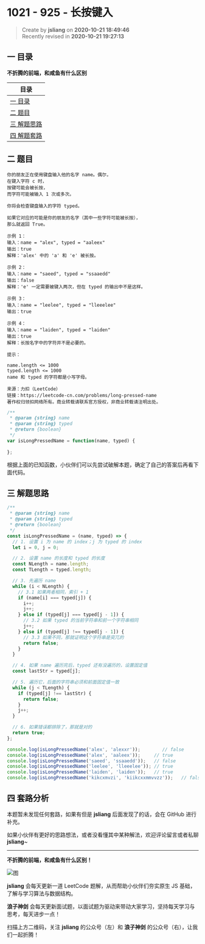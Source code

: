 1021 - 925 - 长按键入
===

> Create by **jsliang** on **2020-10-21 18:49:46**  
> Recently revised in **2020-10-21 19:27:13**

<!-- 目录开始 -->
## 一 目录

**不折腾的前端，和咸鱼有什么区别**

| 目录 |
| --- |
| [一 目录](#chapter-one) |
| [二 题目](#chapter-two) |
| [三 解题思路](#chapter-three) |
| [四 解题套路](#chapter-four) |
<!-- 目录结束 -->

## 二 题目



```
你的朋友正在使用键盘输入他的名字 name。偶尔，
在键入字符 c 时，
按键可能会被长按，
而字符可能被输入 1 次或多次。

你将会检查键盘输入的字符 typed。

如果它对应的可能是你的朋友的名字（其中一些字符可能被长按），
那么就返回 True。

示例 1：
输入：name = "alex", typed = "aaleex"
输出：true
解释：'alex' 中的 'a' 和 'e' 被长按。

示例 2：
输入：name = "saeed", typed = "ssaaedd"
输出：false
解释：'e' 一定需要被键入两次，但在 typed 的输出中不是这样。

示例 3：
输入：name = "leelee", typed = "lleeelee"
输出：true

示例 4：
输入：name = "laiden", typed = "laiden"
输出：true
解释：长按名字中的字符并不是必要的。

提示：

name.length <= 1000
typed.length <= 1000
name 和 typed 的字符都是小写字母。

来源：力扣（LeetCode）
链接：https://leetcode-cn.com/problems/long-pressed-name
著作权归领扣网络所有。商业转载请联系官方授权，非商业转载请注明出处。
```

```js
/**
 * @param {string} name
 * @param {string} typed
 * @return {boolean}
 */
var isLongPressedName = function(name, typed) {
    
};
```

根据上面的已知函数，小伙伴们可以先尝试破解本题，确定了自己的答案后再看下面代码。

## 三 解题思路



```js
/**
 * @param {string} name
 * @param {string} typed
 * @return {boolean}
 */
const isLongPressedName = (name, typed) => {
  // 1. 设置 i 为 name 的 index；j 为 typed 的 index
  let i = 0, j = 0;

  // 2. 设置 name 的长度和 typed 的长度
  const NLength = name.length;
  const TLength = typed.length;

  // 3. 先遍历 name
  while (i < NLength) {
    // 3.1 如果两者相同，索引 + 1
    if (name[i] === typed[j]) {
      i++;
      j++;
    } else if (typed[j] === typed[j - 1]) {
      // 3.2 如果 typed 的当前字符串和前一个字符串相同
      j++;
    } else if (typed[j] !== typed[j - 1]) {
      // 3.3 如果不同，那就证明这个字符串是突兀的
      return false;
    }
  }

  // 4. 如果 name 遍历完后，typed 还有没遍历的，设置固定值
  const lastStr = typed[j];

  // 5. 遍历它，后面的字符串必须和前面固定值一致
  while (j < TLength) {
    if (typed[j] !== lastStr) {
      return false;
    }
    j++;
  }

  // 6. 如果错误都排除了，那就是对的
  return true;
};

console.log(isLongPressedName('alex', 'alexxr'));        // false
console.log(isLongPressedName('alex', 'aaleex'));     // true
console.log(isLongPressedName('saeed', 'ssaaedd'));   // false
console.log(isLongPressedName('leelee', 'lleeelee')); // true
console.log(isLongPressedName('laiden', 'laiden'));   // true
console.log(isLongPressedName('kikcxmvzi', 'kiikcxxmmvvzz'));   // false
```

## 四 套路分析



本题暂未发现任何套路，如果有但是 **jsliang** 后面发现了的话，会在 GitHub 进行补充。

如果小伙伴有更好的思路想法，或者没看懂其中某种解法，欢迎评论留言或者私聊 **jsliang**~

---

**不折腾的前端，和咸鱼有什么区别！**

![图](https://github.com/LiangJunrong/document-library/blob/master/public-repertory/img/z-index-small.png?raw=true)

**jsliang** 会每天更新一道 LeetCode 题解，从而帮助小伙伴们夯实原生 JS 基础，了解与学习算法与数据结构。

**浪子神剑** 会每天更新面试题，以面试题为驱动来带动大家学习，坚持每天学习与思考，每天进步一点！

扫描上方二维码，关注 **jsliang** 的公众号（左）和 **浪子神剑** 的公众号（右），让我们一起折腾！

